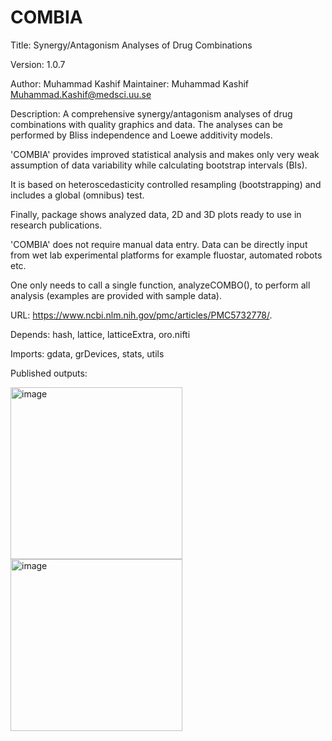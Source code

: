 # COMBIA 

Title: Synergy/Antagonism Analyses of Drug Combinations

Version: 1.0.7

Author: Muhammad Kashif
Maintainer: Muhammad Kashif <Muhammad.Kashif@medsci.uu.se>

Description: 
A comprehensive synergy/antagonism analyses of drug combinations with quality graphics and data.
The analyses can be performed by Bliss independence and Loewe additivity models. 

'COMBIA' provides improved statistical analysis and makes only very weak assumption of data variability while calculating bootstrap intervals (BIs).

It is based on heteroscedasticity controlled resampling (bootstrapping) and includes a global (omnibus) test. 

Finally, package shows analyzed data, 2D and 3D plots ready to use in research publications. 

'COMBIA' does not require manual data entry. Data can be directly input from wet lab experimental platforms for
example fluostar, automated robots etc. 

One only needs to call a single function, analyzeCOMBO(), to perform all analysis (examples are provided with sample data).

URL: <https://www.ncbi.nlm.nih.gov/pmc/articles/PMC5732778/>.

Depends: hash, lattice, latticeExtra, oro.nifti

Imports: gdata, grDevices, stats, utils

Published outputs:

<img width="275" alt="image" src="https://user-images.githubusercontent.com/56387631/191234592-318476a6-fc21-45c7-876c-87aba5d6c4a3.png">

<img width="275" alt="image" src="https://user-images.githubusercontent.com/56387631/191234878-34025e66-15cd-41ad-af0b-ddfe44dceb92.png">


